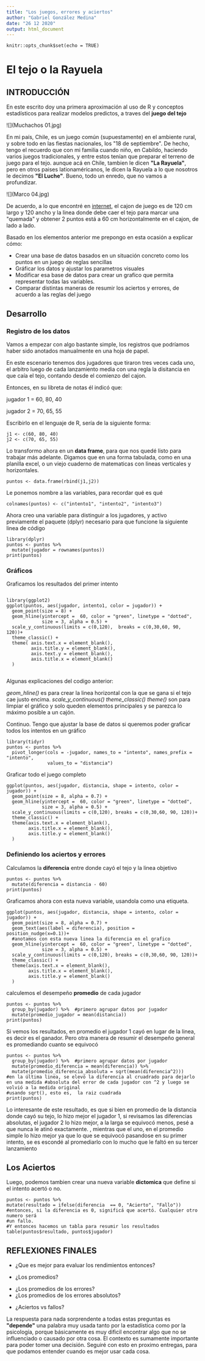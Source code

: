 ```yaml
---
title: "Los juegos, errores y aciertos"
author: "Gabriel González Medina"
date: "26 12 2020"
output: html_document
---
```


```{r setup, include=FALSE}
knitr::opts_chunk$set(echo = TRUE)
```

# El tejo o la Rayuela

## INTRODUCCIÓN

En este escrito doy una primera aproximación al uso de R y conceptos estadísticos para realizar modelos predictos, a traves del **juego del tejo**

![](Muchachos 01.jpg)

En mi país, Chile, es un juego común (supuestamente) en el ambiente rural, y sobre todo en las fiestas nacionales, los "18 de septiembre". De hecho, tengo el recuerdo que con mi familia cuando niño, en Cabildo, haciendo varios juegos tradicionales, y entre estos tenían que preparar el terreno de juego para el tejo. aunque acá en Chile, tambien le dicen **"La Rayuela"**, pero en otros paises lationaméricanos, le dicen la Rayuela a lo que nosotros le decimos **"El Luche"**. Bueno, todo un enredo, que no vamos a profundizar.

![](Marco 04.jpg)

De acuerdo, a lo que encontré en [internet](http://www.revistachilena.com/La_Rayuela.html), el cajon de juego es de 120 cm largo y 120 ancho y la linea donde debe caer el tejo para marcar una "quemada" y obtener 2 puntos está a 60 cm horizontalmente en el cajon, de lado a lado. 

Basado en los elementos anterior me prepongo en esta ocasión a explicar cómo: 

+ Crear una base de datos basados en un situación concreto como los puntos en un juego de reglas sencillas
+ Gráficar los datos y ajustar los parametros visuales
+ Modificar esa base de datos para crear un grafico que permita representar todas las variables.
+ Comparar distintas maneras de resumir los aciertos y errores, de acuerdo a las reglas del juego


## Desarrollo 

### Registro de los datos


Vamos a empezar con algo bastante simple, los registros que podríamos haber sido anotados manualmente en una hoja de papel.

En este escenario tenemos dos jugadores que tiraron tres veces cada uno,
el arbitro luego de cada lanzamiento media con una regla la disitancia en que caía el tejo, contando desde el comienzo del cajon.

Entonces, en su libreta de notas él indicó que:

jugador 1 =  60, 80, 40

jugador 2 =  70, 65, 55

Escribirlo en el lenguaje de R, sería de la siguiente forma: 

```{r}
j1 <- c(60, 80, 40)
j2 <- c(70, 65, 55)
```

Lo transformo ahora en un **data frame**, para que nos quedé listo para trabajar más adelante. Digamos que en una forma tabulada, como en una planilla excel, o un viejo 
cuaderno de matematicas con lineas verticales y horizontales. 

```{r}
puntos <- data.frame(rbind(j1,j2))
```

Le ponemos nombre a las variables, para recordar qué es qué

```{r}
colnames(puntos) <- c("intento1", "intento2", "intento3")
```

Ahora creo una variable para distinguir a los jugadores, y activo previamente el paquete (dplyr) necesario para que funcione la siguiente linea de código

```{r}
library(dplyr) 
puntos <- puntos %>% 
  mutate(jugador = rownames(puntos))
print(puntos)
```

### Gráficos

Graficamos los resultados del primer intento
           
```{r}

library(ggplot2) 
ggplot(puntos, aes(jugador, intento1, color = jugador)) +
  geom_point(size = 8) + 
  geom_hline(yintercept =  60, color = "green", linetype = "dotted", 
             size = 3, alpha = 0.5) +
  scale_y_continuous(limits = c(0,120),  breaks = c(0,30,60, 90, 120))+
  theme_classic() +
  theme( axis.text.x = element_blank(),
         axis.title.y = element_blank(),
         axis.text.y = element_blank(),
         axis.title.x = element_blank()
  ) 
  
```
 Algunas explicaciones del codigo anterior: 
 
 *geom_hline()* es para crear  la linea horizontal con la que se gana si el tejo cae justo encima.
 *scale_y_continuous()* 
 *theme_classic()*
 *theme()* son para limpiar el gráfico y solo queden elementos principales y se parezca lo máximo posible a un cajón. 


Continuo. Tengo que ajustar la base de datos si queremos poder graficar todos los intentos en un gráfico

```{r message=FALSE}
library(tidyr)
puntos <- puntos %>% 
  pivot_longer(cols = -jugador, names_to = "intento", names_prefix = "intento",
               values_to = "distancia")
```

Graficar todo el juego completo

```{r}
ggplot(puntos, aes(jugador, distancia, shape = intento, color = jugador)) +
  geom_point(size = 8, alpha = 0.7) +
  geom_hline(yintercept =  60, color = "green", linetype = "dotted", 
             size = 3, alpha = 0.5) +
  scale_y_continuous(limits = c(0,120), breaks = c(0,30,60, 90, 120))+
  theme_classic() +
  theme(axis.text.x = element_blank(),
        axis.title.x = element_blank(),
        axis.title.y = element_blank()
  )
```


### Definiendo los aciertos y errores

Calculamos la **diferencia** entre donde cayó el tejo y la linea objetivo

```{r}
puntos <- puntos %>% 
  mutate(diferencia = distancia - 60) 
print(puntos)
```

Graficamos ahora con esta nueva variable, usandola como una etiqueta.

```{r}
ggplot(puntos, aes(jugador, distancia, shape = intento, color = jugador)) +
  geom_point(size = 8, alpha = 0.7) +
  geom_text(aes(label = diferencia), position = position_nudge(x=0.1))+
  #anotamos con esta nueva linea la diferencia en el grafico
  geom_hline(yintercept =  60, color = "green", linetype = "dotted", 
             size = 3, alpha = 0.5) +
  scale_y_continuous(limits = c(0,120), breaks = c(0,30,60, 90, 120))+
  theme_classic() +
  theme(axis.text.x = element_blank(),
        axis.title.x = element_blank(),
        axis.title.y = element_blank()
  )
```

calculemos el desempeño **promedio** de cada jugador

```{r}
puntos <- puntos %>% 
  group_by(jugador) %>%  #primero agrupar datos por jugador
  mutate(promedio_jugador = mean(distancia))
print(puntos)
```

Si vemos los resultados, en promedio el jugador 1 cayó en lugar de la linea, es decir es el ganador. Pero otra manera de resumir el desempeño general es promediando cuanto se equivocó

```{r}
puntos <- puntos %>% 
  group_by(jugador) %>%  #primero agrupar datos por jugador
  mutate(promedio_diferencia = mean(diferencia)) %>% 
  mutate(promedio_diferencia_absoluta = sqrt(mean(diferencia^2))) 
#en la última linea, se elevó la diferencia al cruadrado para dejarlo en una medida #absoluta del error de cada jugador con ^2 y luego se volvió a la medida original
#usando sqrt(), esto es,  la raiz cuadrada
print(puntos)
```

Lo interesante de este resultado, es que si bien en promedio de la distancia donde cayó su tejo, lo hizo mejor el jugador 1, si revisamos las diferencias absolutas, el jugador 2 lo hizo mejor, a la larga se equivocó menos, pesé a que nunca le atinó exactamente. , mientras que el uno, en el promedio simple lo hizo mejor ya que lo que se equivocó pasandose en su primer intento, se es escondé al promediarlo con lo mucho que le faltó en su tercer lanzamiento

## Los Aciertos

Luego, podemos tambien crear una nueva variable **dictomica** que define si el intento acertó o no.

```{r}
puntos <- puntos %>% 
mutate(resultado = ifelse(diferencia  == 0, "Acierto", "Fallo"))
#entonces, si la diferencia es 0, significá que acertó. Cualquier otro numero será
#un fallo. 
#Y entonces hacemos un tabla para resumir los resultados
table(puntos$resultado, puntos$jugador)
```

## REFLEXIONES FINALES

* ¿Que es mejor para evaluar los rendimientos entonces? 
+ ¿Los promedios?
- ¿Los promedios de los errores?
- ¿Los promedios de los errores absolutos?
+ ¿Aciertos vs fallos?

La respuesta para nada sorprendente a todas estas preguntas es **"depende"**
una palabra muy usada tanto por la estadística como por la psicología, porque básicamente es muy dificil encontrar algo que no se influenciado o causado por otra cosa. El contexto es sumamente importante para poder tomer una decisión. 
Seguiré con esto en proximo entregas, para que podamos entender cuando es mejor usar cada cosa.
